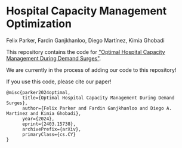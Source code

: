# Hospital Capacity Management Optimization
Felix Parker, Fardin Ganjkhanloo, Diego Martínez, Kimia Ghobadi

This repository contains the code for ["Optimal Hospital Capacity Management During Demand Surges"](https://arxiv.org/abs/2403.15738).

We are currently in the process of adding our code to this repository!

If you use this code, please cite our paper!
```
@misc{parker2024optimal,
      title={Optimal Hospital Capacity Management During Demand Surges}, 
      author={Felix Parker and Fardin Ganjkhanloo and Diego A. Martínez and Kimia Ghobadi},
      year={2024},
      eprint={2403.15738},
      archivePrefix={arXiv},
      primaryClass={cs.CY}
}
```
